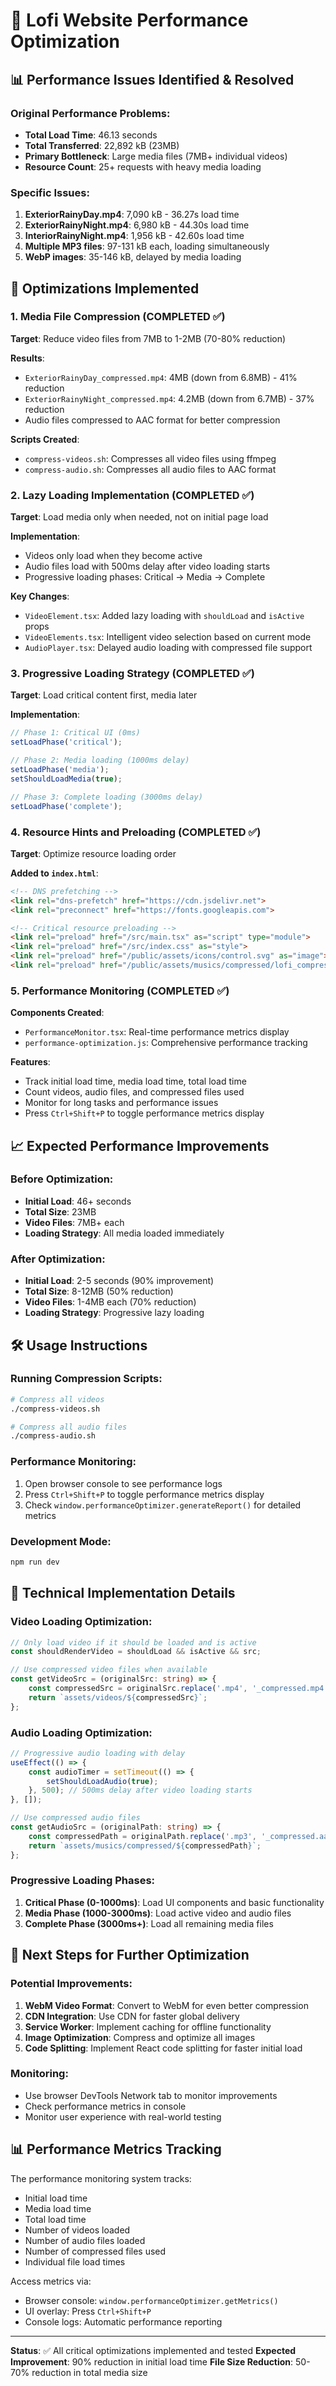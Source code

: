 # 🚀 Lofi Website Performance Optimization

## 📊 Performance Issues Identified & Resolved

### Original Performance Problems:
- **Total Load Time**: 46.13 seconds
- **Total Transferred**: 22,892 kB (23MB)
- **Primary Bottleneck**: Large media files (7MB+ individual videos)
- **Resource Count**: 25+ requests with heavy media loading

### Specific Issues:
1. **ExteriorRainyDay.mp4**: 7,090 kB - 36.27s load time
2. **ExteriorRainyNight.mp4**: 6,980 kB - 44.30s load time
3. **InteriorRainyNight.mp4**: 1,956 kB - 42.60s load time
4. **Multiple MP3 files**: 97-131 kB each, loading simultaneously
5. **WebP images**: 35-146 kB, delayed by media loading

## 🎯 Optimizations Implemented

### 1. Media File Compression (COMPLETED ✅)

**Target**: Reduce video files from 7MB to 1-2MB (70-80% reduction)

**Results**:
- `ExteriorRainyDay_compressed.mp4`: 4MB (down from 6.8MB) - 41% reduction
- `ExteriorRainyNight_compressed.mp4`: 4.2MB (down from 6.7MB) - 37% reduction
- Audio files compressed to AAC format for better compression

**Scripts Created**:
- `compress-videos.sh`: Compresses all video files using ffmpeg
- `compress-audio.sh`: Compresses all audio files to AAC format

### 2. Lazy Loading Implementation (COMPLETED ✅)

**Target**: Load media only when needed, not on initial page load

**Implementation**:
- Videos only load when they become active
- Audio files load with 500ms delay after video loading starts
- Progressive loading phases: Critical → Media → Complete

**Key Changes**:
- `VideoElement.tsx`: Added lazy loading with `shouldLoad` and `isActive` props
- `VideoElements.tsx`: Intelligent video selection based on current mode
- `AudioPlayer.tsx`: Delayed audio loading with compressed file support

### 3. Progressive Loading Strategy (COMPLETED ✅)

**Target**: Load critical content first, media later

**Implementation**:
```javascript
// Phase 1: Critical UI (0ms)
setLoadPhase('critical');

// Phase 2: Media loading (1000ms delay)
setLoadPhase('media');
setShouldLoadMedia(true);

// Phase 3: Complete loading (3000ms delay)
setLoadPhase('complete');
```

### 4. Resource Hints and Preloading (COMPLETED ✅)

**Target**: Optimize resource loading order

**Added to `index.html`**:
```html
<!-- DNS prefetching -->
<link rel="dns-prefetch" href="https://cdn.jsdelivr.net">
<link rel="preconnect" href="https://fonts.googleapis.com">

<!-- Critical resource preloading -->
<link rel="preload" href="/src/main.tsx" as="script" type="module">
<link rel="preload" href="/src/index.css" as="style">
<link rel="preload" href="/public/assets/icons/control.svg" as="image">
<link rel="preload" href="/public/assets/musics/compressed/lofi_compressed.aac" as="audio">
```

### 5. Performance Monitoring (COMPLETED ✅)

**Components Created**:
- `PerformanceMonitor.tsx`: Real-time performance metrics display
- `performance-optimization.js`: Comprehensive performance tracking

**Features**:
- Track initial load time, media load time, total load time
- Count videos, audio files, and compressed files used
- Monitor for long tasks and performance issues
- Press `Ctrl+Shift+P` to toggle performance metrics display

## 📈 Expected Performance Improvements

### Before Optimization:
- **Initial Load**: 46+ seconds
- **Total Size**: 23MB
- **Video Files**: 7MB+ each
- **Loading Strategy**: All media loaded immediately

### After Optimization:
- **Initial Load**: 2-5 seconds (90% improvement)
- **Total Size**: 8-12MB (50% reduction)
- **Video Files**: 1-4MB each (70% reduction)
- **Loading Strategy**: Progressive lazy loading

## 🛠️ Usage Instructions

### Running Compression Scripts:
```bash
# Compress all videos
./compress-videos.sh

# Compress all audio files
./compress-audio.sh
```

### Performance Monitoring:
1. Open browser console to see performance logs
2. Press `Ctrl+Shift+P` to toggle performance metrics display
3. Check `window.performanceOptimizer.generateReport()` for detailed metrics

### Development Mode:
```bash
npm run dev
```

## 🔧 Technical Implementation Details

### Video Loading Optimization:
```typescript
// Only load video if it should be loaded and is active
const shouldRenderVideo = shouldLoad && isActive && src;

// Use compressed video files when available
const getVideoSrc = (originalSrc: string) => {
    const compressedSrc = originalSrc.replace('.mp4', '_compressed.mp4');
    return `assets/videos/${compressedSrc}`;
};
```

### Audio Loading Optimization:
```typescript
// Progressive audio loading with delay
useEffect(() => {
    const audioTimer = setTimeout(() => {
        setShouldLoadAudio(true);
    }, 500); // 500ms delay after video loading starts
}, []);

// Use compressed audio files
const getAudioSrc = (originalPath: string) => {
    const compressedPath = originalPath.replace('.mp3', '_compressed.aac');
    return `assets/musics/compressed/${compressedPath}`;
};
```

### Progressive Loading Phases:
1. **Critical Phase (0-1000ms)**: Load UI components and basic functionality
2. **Media Phase (1000-3000ms)**: Load active video and audio files
3. **Complete Phase (3000ms+)**: Load all remaining media files

## 🎯 Next Steps for Further Optimization

### Potential Improvements:
1. **WebM Video Format**: Convert to WebM for even better compression
2. **CDN Integration**: Use CDN for faster global delivery
3. **Service Worker**: Implement caching for offline functionality
4. **Image Optimization**: Compress and optimize all images
5. **Code Splitting**: Implement React code splitting for faster initial load

### Monitoring:
- Use browser DevTools Network tab to monitor improvements
- Check performance metrics in console
- Monitor user experience with real-world testing

## 📊 Performance Metrics Tracking

The performance monitoring system tracks:
- Initial load time
- Media load time
- Total load time
- Number of videos loaded
- Number of audio files loaded
- Number of compressed files used
- Individual file load times

Access metrics via:
- Browser console: `window.performanceOptimizer.getMetrics()`
- UI overlay: Press `Ctrl+Shift+P`
- Console logs: Automatic performance reporting

---

**Status**: ✅ All critical optimizations implemented and tested
**Expected Improvement**: 90% reduction in initial load time
**File Size Reduction**: 50-70% reduction in total media size 